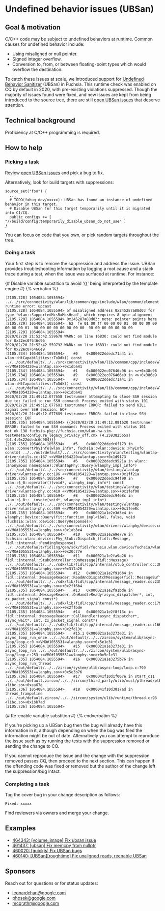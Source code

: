 # Undefined behavior issues (UBSan)

## Goal & motivation

C/C++ code may be subject to undefined behaviors at runtime. Common causes for
undefined behavior include:

*   Using misaligned or null pointer.
*   Signed integer overflow.
*   Conversion to, from, or between floating-point types which would overflow
    the destination.

To catch these issues at scale, we introduced support for
[Undefined Behavior Sanitizer][ubsan] (UBSan) in Fuchsia. This runtime check was
enabled on CQ by default in 2020, with pre-existing violations suppressed.
Though the majority of issues found were fixed, and new issues are kept from
being introduced to the source tree, there are still
[open UBSan issues][label-ubsan-open] that deserve attention.

## Technical background

Proficiency at C/C++ programming is required.

## How to help

### Picking a task

Review [open UBSan issues][label-ubsan-open] and pick a bug to fix.

Alternatively, look for build targets with suppressions:

```gn
source_set("foo") {
  ...
  # TODO(fxbug.dev/xxxxx): UBSan has found an instance of undefined behavior in this target.
  # Disable UBSan for this target temporarily until it is migrated into CI/CQ.
  public_configs += [ "//build/config:temporarily_disable_ubsan_do_not_use" ]
}
```

You can focus on code that you own, or pick random targets throughout the tree.

### Doing a task

Your first step is to remove the suppression and address the issue. UBSan
provides troubleshooting information by logging a root cause and a stack trace
during a test, when the issue was surfaced at runtime. For instance:

{# Disable variable substition to avoid '{{' being interpreted by the template engine #}
{% verbatim %}

```
[2105.728] 1054084.1055594> ../../src/connectivity/wlan/lib/common/cpp/include/wlan/common/element.h:769:48: runtime error: upcast
[2105.728] 1054084.1055594> of misaligned address 0x245287a88d03 for type 'wlan::SupportedMcsRxMcsHead', which requires 8 byte alignment
[2105.729] 1054084.1055594> 0x245287a88d03: note: pointer points here
[2105.729] 1054084.1055594>  62  fe 01 00 ff 00 00 00 01  00 00 00 00 00 00 00 01  00 00 00 00 00 00 00 00  00 00 00 00 00 00 00
[2105.729] 1054084.1055594>               ^
2020/02/20 21:52:42.559678 WARN: on line 16830: could not find module for 0x22ec07646c96
2020/02/20 21:52:42.559792 WARN: on line 16831: could not find module for 0x22ec076466e9
[2105.734] 1054084.1055594>    #0    0x000022ddedc71a41 in wlan::HtCapabilities::ToDdk() const ../../out/default/../../src/connectivity/wlan/lib/common/cpp/include/wlan/common/element.h:769 <<VMO#1054220=wlantap.so>>+0x1dba41
[2105.734] 1054084.1055594>    #1    0x000022ec07646c96 in <>+0x38c96
[2105.734] 1054084.1055594>    #2    0x000022ec076466e9 in <>+0x386e9
[2105.734] 1054084.1055594>    #3    0x000022ddedc71a41 in wlan::HtCapabilities::ToDdk() const ../../out/default/../../src/connectivity/wlan/lib/common/cpp/include/wlan/common/element.h:769 <<VMO#1054220=wlantap.so>>+0x1dba41
2020/02/20 21:49:12.077658 testrunner attempting to close SSH session due to: failed to run SSH command: Process exited with status 101
2020/02/20 21:49:12.077681 testrunner ERROR: failed to send KILL signal over SSH session: EOF
2020/02/20 21:49:12.077689 testrunner ERROR: failed to close SSH session: EOF
[2105.735] 1054084.1055594> {{2020/02/20 21:49:12.081620 testrunner ERROR: failed to run SSH command: Process exited with status 101
not ok 138 fuchsia-pkg://fuchsia.com/wlan-hw-sim-test#meta/configure_legacy_privacy_off.cmx (4.259382565s)
{bt:4:0x22ddedc6d904}}}
[2105.735] 1054084.1055594>    #5    0x000022ddedc6f173 in wlan::ConvertPhyInfo(wlan_info*, fuchsia::wlan::device::PhyInfo const&) ../../out/default/../../src/connectivity/wlan/testing/wlantap-driver/utils.cc:167 <<VMO#1054220=wlantap.so>>+0x1d9173
[2105.735] 1054084.1055594>    #6    0x000022ddedc9521a in wlan::(anonymous namespace)::WlantapPhy::Query(wlanphy_impl_info*) ../../out/default/../../src/connectivity/wlan/testing/wlantap-driver/wlantap-phy.cc:186 <<VMO#1054220=wlantap.so>>+0x1ff21a
[2105.735] 1054084.1055594>    #7    0x000022ddedc94f90 in wlan::$_0::operator()(void*, wlanphy_impl_info*) const ../../out/default/../../src/connectivity/wlan/testing/wlantap-driver/wlantap-phy.cc:410 <<VMO#1054220=wlantap.so>>+0x1fef90
[2105.735] 1054084.1055594>    #8    0x000022ddedc94e8c in wlan::$_0::__invoke(void*, wlanphy_impl_info*) ../../out/default/../../src/connectivity/wlan/testing/wlantap-driver/wlantap-phy.cc:409 <<VMO#1054220=wlantap.so>>+0x1fee8c
[2105.735] 1054084.1055594>    #9    0x000021a1e2e3d3e4 in wlanphy::Device::Query(fit::function_impl<16ul, false, void (fuchsia::wlan::device::QueryResponse)>) ../../out/default/../../src/connectivity/wlan/drivers/wlanphy/device.cc:260 <<VMO#1055531=wlanphy.so>>+0x1ab3e4
[2105.735] 1054084.1055594>    #10   0x000021a1e2e9e77e in fuchsia::wlan::device::Phy_Stub::Dispatch_(fidl::Message, fidl::internal::PendingResponse) ../../out/default/fidling/gen/sdk/fidl/fuchsia.wlan.device/fuchsia/wlan/device/cpp/fidl.cc:739 <<VMO#1055531=wlanphy.so>>+0x20c77e
[2105.735] 1054084.1055594>    #11   0x000021a1e2fa9a26 in fidl::internal::StubController::OnMessage(fidl::Message) ../../out/default/../../sdk/lib/fidl/cpp/internal/stub_controller.cc:30 <<VMO#1055531=wlanphy.so>>+0x317a26
[2105.735] 1054084.1055594>    #12   0x000021a1e2f916b4 in fidl::internal::MessageReader::ReadAndDispatchMessage(fidl::MessageBuffer*) ../../out/default/../../sdk/lib/fidl/cpp/internal/message_reader.cc:235 <<VMO#1055531=wlanphy.so>>+0x2ff6b4
[2105.735] 1054084.1055594>    #13   0x000021a1e2f91bde in fidl::internal::MessageReader::OnHandleReady(async_dispatcher*, int, zx_packet_signal const*) ../../out/default/../../sdk/lib/fidl/cpp/internal/message_reader.cc:179 <<VMO#1055531=wlanphy.so>>+0x2ffbde
[2105.735] 1054084.1055594>    #14   0x000021a1e2f8f13c in fidl::internal::MessageReader::CallHandler(async_dispatcher*, async_wait*, int, zx_packet_signal const*) ../../out/default/../../sdk/lib/fidl/cpp/internal/message_reader.cc:166 <<VMO#1055531=wlanphy.so>>+0x2fd13c
[2105.735] 1054084.1055594>    #15.1 0x000021a1e3273e31 in async_loop_run_once ../../out/default/../../zircon/system/ulib/async-loop/loop.c:0 <<VMO#1055531=wlanphy.so>>+0x5e1e31
[2105.735] 1054084.1055594>    #15   0x000021a1e3273e31 in async_loop_run ../../out/default/../../zircon/system/ulib/async-loop/loop.c:253 <<VMO#1055531=wlanphy.so>>+0x5e1e31
[2105.735] 1054084.1055594>    #16   0x000021a1e3275b76 in async_loop_run_thread ../../out/default/../../zircon/system/ulib/async-loop/loop.c:799 <<VMO#1055531=wlanphy.so>>+0x5e3b76
[2105.736] 1054084.1055594>    #17   0x000041f10d1f067e in start_c11 ../../out/default.zircon/../../zircon/third_party/ulib/musl/pthread/pthread_create.c:37 <libc.so>+0xaa67e
[2105.736] 1054084.1055594>    #18   0x000041f10d3017ad in thread_trampoline ../../out/default.zircon/../../zircon/system/ulib/runtime/thread.c:93 <libc.so>+0x1bb7ad
[2105.736] 1054084.1055594>
```

{# Re-enable variable substition #}
{% endverbatim %}

If you're picking up a UBSan bug then the bug will already have this information
in it, although depending on when the bug was filed the information might be out
of date. Alternatively you can attempt to reproduce the issue such as by running
the tests with the suppression removed or sending the change to CQ.

If you cannot reproduce the issue and the change with the suppression removed
passes CQ, then proceed to the next section. This can happen if the offending
code was fixed or removed but the author of the change left the suppression/bug
intact.

### Completing a task

Tag the cover bug in your change description as follows:

```
Fixed: xxxxx
```

Find reviewers via owners and merge your change.

## Examples

*   [464343: [volume_image] Fix ubsan issue](https://fuchsia-review.googlesource.com/c/fuchsia/+/464343)
*   [461437: \[ubsan\] Fix memcpy from nullptr](https://fuchsia-review.googlesource.com/c/fuchsia/+/461437)
*   [460020: [quickjs] Fix UBSan bugs](https://fuchsia-review.googlesource.com/c/third_party/quickjs/+/460020)
*   [460140: [UBSan][roughtime] Fix unaligned reads, reenable UBSan](https://fuchsia-review.googlesource.com/c/third_party/roughtime/+/460140)

## Sponsors

Reach out for questions or for status updates:

*   <leonardchan@google.com>
*   <phosek@google.com>
*   <mcgrathr@google.com>

[label-ubsan-open]: https://bugs.fuchsia.dev/p/fuchsia/issues/list?q=label%3Aubsan%20is%3Aopen&can=2
[ubsan]: https://clang.llvm.org/docs/UndefinedBehaviorSanitizer.html
